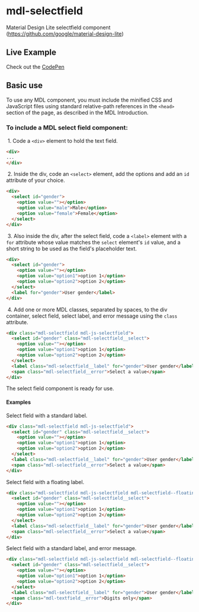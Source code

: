 # mdl-selectfield
Material Design Lite selectfield component (https://github.com/google/material-design-lite)

## Live Example

Check out the [CodePen](http://codepen.io/mebibou/pen/pjEjOv)

## Basic use
To use any MDL component, you must include the minified CSS and JavaScript files using standard relative-path references in the `<head>` section of the page, as described in the MDL Introduction.

### To include a MDL **select field** component:

&nbsp;1. Code a `<div>` element to hold the text field.
```html
<div>
...
</div>
```
&nbsp;2. Inside the div, code an `<select>` element, add the options and add an `id` attribute of your choice.
```html
<div>
  <select id="gender">
    <option value=""></option>
    <option value="male">Male</option>
    <option value="female">Female</option>
  </select>
</div>
```
&nbsp;3. Also inside the div, after the select field, code a `<label>` element with a `for` attribute whose value matches the `select` element's `id` value, and a short string to be used as the field's placeholder text.
```html
<div>
  <select id="gender">
    <option value=""></option>
    <option value="option1">option 1</option>
    <option value="option2">option 2</option>
  </select>
  <label for="gender">User gender</label>
</div>
```
&nbsp;4. Add one or more MDL classes, separated by spaces, to the div container, select field, select label, and error message using the `class` attribute.
```html
<div class="mdl-selectfield mdl-js-selectfield">
  <select id="gender" class="mdl-selectfield__select">
    <option value=""></option>
    <option value="option1">option 1</option>
    <option value="option2">option 2</option>
  </select>
  <label class="mdl-selectfield__label" for="gender">User gender</label>
  <span class="mdl-selectfield__error">Select a value</span>
</div>
```
The select field component is ready for use.

#### Examples

Select field with a standard label.
```html
<div class="mdl-selectfield mdl-js-selectfield">
  <select id="gender" class="mdl-selectfield__select">
    <option value=""></option>
    <option value="option1">option 1</option>
    <option value="option2">option 2</option>
  </select>
  <label class="mdl-selectfield__label" for="gender">User gender</label>
  <span class="mdl-selectfield__error">Select a value</span>
</div>
```

Select field with a floating label.
```html
<div class="mdl-selectfield mdl-js-selectfield mdl-selectfield--floating-label">
  <select id="gender" class="mdl-selectfield__select">
    <option value=""></option>
    <option value="option1">option 1</option>
    <option value="option2">option 2</option>
  </select>
  <label class="mdl-selectfield__label" for="gender">User gender</label>
  <span class="mdl-selectfield__error">Select a value</span>
</div>
```

Select field with a standard label, and error message.
```html
<div class="mdl-selectfield mdl-js-selectfield mdl-selectfield--floating-label">
  <select id="gender" class="mdl-selectfield__select">
    <option value=""></option>
    <option value="option1">option 1</option>
    <option value="option2">option 2</option>
  </select>
  <label class="mdl-selectfield__label" for="gender">User gender</label>
  <span class="mdl-textfield__error">Digits only</span>
</div>
```
